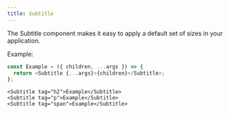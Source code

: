 ```yaml
---
title: Subtitle
---
```


The Subtitle component makes it easy to apply a default set of sizes in your application.

Example:

```ts
const Example = ({ children, ...args }) => {
  return <Subtitle {...args}>{children}</Subtitle>;
};
```

```tsx
<Subtitle tag="h2">Example</Subtitle>
<Subtitle tag="p">Example</Subtitle>
<Subtitle tag="span">Example</Subtitle>
```
